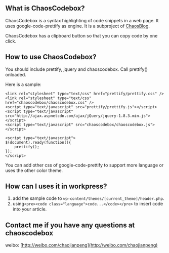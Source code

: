 What is ChaosCodebox?
---
ChaosCodebox is a syntax highlighting of code snippets in a web page. It uses google-code-prettify as engine. It is a subproject of [ChaosBlog](https://github.com/chaopeng/chaosblog). 

ChaosCodebox has a clipboard button so that you can copy code by one click.

How to use ChaosCodebox?
---
You should include prettify, jquery and chaoscodebox. Call prettify() onloaded. 

Here is a sample:

```{java}
<link rel="stylesheet" type="text/css" href="prettify/prettify.css" />
<link rel="stylesheet" type="text/css" href="chaoscodebox/chaoscodebox.css" />
<script type="text/javascript" src="prettify/prettify.js"></script>
<script type="text/javascript" src="http://ajax.aspnetcdn.com/ajax/jQuery/jquery-1.8.3.min.js"></script>
<script type="text/javascript" src="chaoscodebox/chaoscodebox.js"></script>

<script type="text/javascript">
$(document).ready(function(){
	prettify();
});
</script>
```

You can add other css of google-code-prettify to support more language or uses the other color theme. 

How can I uses it in workpress?
---

1. add the sample code to `wp-content/themes/[current_theme]/header.php`.
2. using`<pre><code class="language">code...</code></pre>` to insert code into your article.

Contact me if you have any questions at chaoscodebox
---
weibo: [http://weibo.com/chaojianpeng](http://weibo.com/chaojianpeng)
